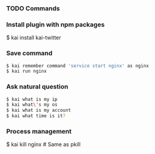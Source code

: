 ### TODO Commands

### Install plugin with npm packages
$ kai install kai-twitter

### Save command
```bash
$ kai remember command 'service start nginx' as nginx
$ kai run nginx
```

### Ask natural question
```bash
$ kai what is my ip
$ kai what\'s my os
$ kai what is my account
$ kai what time is it?
```

### Process management
$ kai kill nginx # Same as pkill